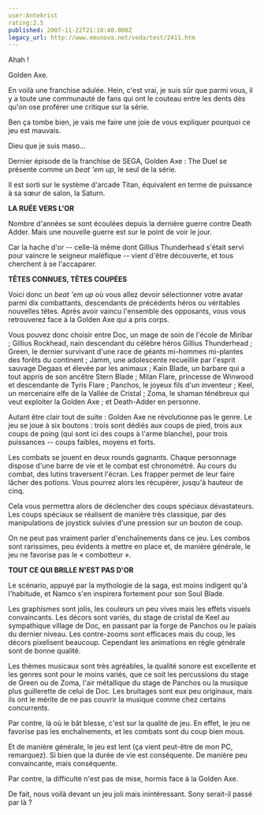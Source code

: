 ```yaml
---
user:Antekrist
rating:2.5
published: 2007-11-22T21:18:40.000Z
legacy_url: http://www.emunova.net/veda/test/2411.htm
---
```

Ahah !  

Golden Axe.  

En voilà une franchise adulée. Hein, c'est vrai, je suis sûr que parmi vous, il y a toute une communauté de fans qui ont le couteau entre les dents dès qu'on ose proférer une critique sur la série.  

Ben ça tombe bien, je vais me faire une joie de vous expliquer pourquoi ce jeu est mauvais.  

Dieu que je suis maso...  

  

Dernier épisode de la franchise de SEGA, Golden Axe : The Duel se présente comme un _beat 'em up_, le seul de la série.  

Il est sorti sur le système d'arcade Titan, équivalent en terme de puissance à sa sœur de salon, la Saturn.  

  

**LA RUÉE VERS L'OR**  

Nombre d'années se sont écoulées depuis la dernière guerre contre Death Adder. Mais une nouvelle guerre est sur le point de voir le jour.  

Car la hache d'or -- celle-là même dont Gillius Thunderhead s'était servi pour vaincre le seigneur maléfique -- vient d'être découverte, et tous cherchent à se l'accaparer.  

  

**TÊTES CONNUES, TÊTES COUPÉES**  

Voici donc un _beat 'em up_ où vous allez devoir sélectionner votre avatar parmi dix combattants, descendants de précédents héros ou véritables nouvelles têtes. Après avoir vaincu l'ensemble des opposants, vous vous retrouverez face à la Golden Axe qui a pris corps.  

Vous pouvez donc choisir entre Doc, un mage de soin de l'école de Miribar ; Gillius Rockhead, nain descendant du célèbre héros Gillius Thunderhead ; Green, le dernier survivant d'une race de géants mi-hommes mi-plantes des forêts du continent ; Jamm, une adolescente recueillie par l'esprit sauvage Degaas et élevée par les animaux ; Kain Blade, un barbare qui a tout appris de son ancêtre Stern Blade ; Milan Flare, princesse de Winwood et descendante de Tyris Flare ; Panchos, le joyeux fils d'un inventeur ; Keel, un mercenaire elfe de la Vallée de Cristal ; Zoma, le shaman ténébreux qui veut exploiter la Golden Axe ; et Death-Adder en personne.  

Autant être clair tout de suite : Golden Axe ne révolutionne pas le genre. Le jeu se joue à six boutons : trois sont dédiés aux coups de pied, trois aux coups de poing (qui sont ici des coups à l'arme blanche), pour trois puissances -- coups faibles, moyens et forts.  

Les combats se jouent en deux rounds gagnants. Chaque personnage dispose d'une barre de vie et le combat est chronométré. Au cours du combat, des lutins traversent l'écran. Les frapper permet de leur faire lâcher des potions. Vous pourrez alors les récupérer, jusqu'à hauteur de cinq.  

Cela vous permettra alors de déclencher des coups spéciaux dévastateurs. Les coups spéciaux se réalisent de manière très classique, par des manipulations de joystick suivies d'une pression sur un bouton de coup.  

On ne peut pas vraiment parler d'enchaînements dans ce jeu. Les combos sont rarissimes, peu évidents à mettre en place et, de manière générale, le jeu ne favorise pas le « combotteur ».  

  

**TOUT CE QUI BRILLE N'EST PAS D'OR**  

Le scénario, appuyé par la mythologie de la saga, est moins indigent qu'à l'habitude, et Namco s'en inspirera fortement pour son Soul Blade.  

Les graphismes sont jolis, les couleurs un peu vives mais les effets visuels convaincants. Les décors sont variés, du stage de cristal de Keel au sympathique village de Doc, en passant par la forge de Panchos ou le palais du dernier niveau. Les contre-zooms sont efficaces mais du coup, les décors pixelisent beaucoup. Cependant les animations en règle générale sont de bonne qualité.  

Les thèmes musicaux sont très agréables, la qualité sonore est excellente et les genres sont pour le moins variés, que ce soit les percussions du stage de Green ou de Zoma, l'air métallique du stage de Panchos ou la musique plus guillerette de celui de Doc. Les bruitages sont eux peu originaux, mais ils ont le mérite de ne pas couvrir la musique comme chez certains concurrents.  

Par contre, là où le bât blesse, c'est sur la qualité de jeu. En effet, le jeu ne favorise pas les enchaînements, et les combats sont du coup bien mous.  

Et de manière générale, le jeu est lent (ça vient peut-être de mon PC, remarquez). Si bien que la durée de vie est conséquente. De manière peu convaincante, mais conséquente.  

Par contre, la difficulté n'est pas de mise, hormis face à la Golden Axe.  

De fait, nous voilà devant un jeu joli mais inintéressant. Sony serait-il passé par là ?